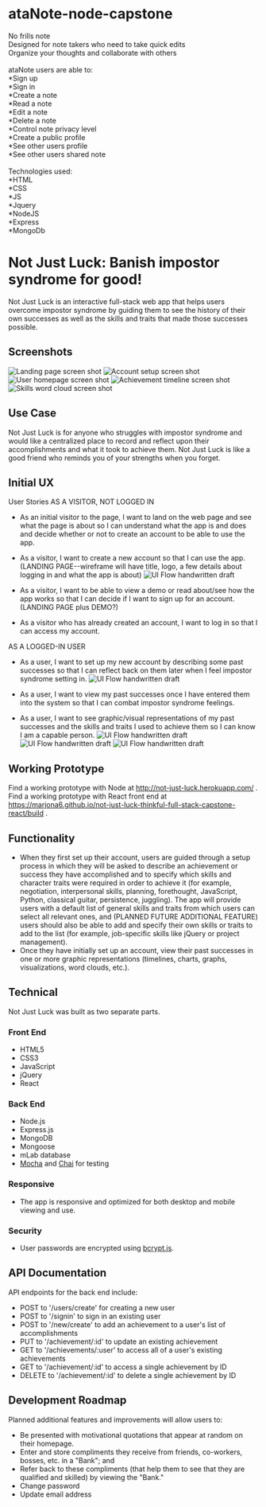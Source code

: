 # ataNote-node-capstone
No frills note<br>
Designed for note takers who need to take quick edits<br>
Organize your thoughts and collaborate with others<br>
<br>
ataNote users are able to:<br>
*Sign up<br>
*Sign in<br>
*Create a note<br>
*Read a note<br>
*Edit a note<br>
*Delete a note<br>
*Control note privacy level<br>
*Create a public profile<br>
*See other users profile<br>
*See other users shared note<br>
<br>
Technologies used:<br>
*HTML<br>
*CSS<br>
*JS<br>
*Jquery<br>
*NodeJS<br>
*Express<br>
*MongoDb<br>

# Not Just Luck: Banish impostor syndrome for good!

Not Just Luck is an interactive full-stack web app that helps users overcome impostor syndrome by guiding them to see the history of their own successes as well as the skills and traits that made those successes possible.

## Screenshots
![Landing page screen shot](https://github.com/Marjona6/not-just-luck-thinkful-full-stack-capstone/blob/master/public/img/njl01.png)
![Account setup screen shot](https://github.com/Marjona6/not-just-luck-thinkful-full-stack-capstone/blob/master/public/img/njl02.png)
![User homepage screen shot](https://github.com/Marjona6/not-just-luck-thinkful-full-stack-capstone/blob/master/public/img/njl03.png)
![Achievement timeline screen shot](https://github.com/Marjona6/not-just-luck-thinkful-full-stack-capstone/blob/master/public/img/njl04.png)
![Skills word cloud screen shot](https://github.com/Marjona6/not-just-luck-thinkful-full-stack-capstone/blob/master/public/img/njl05.png)

## Use Case
Not Just Luck is for anyone who struggles with impostor syndrome and would like a centralized place to record and reflect upon their accomplishments and what it took to achieve them. Not Just Luck is like a good friend who reminds you of your strengths when you forget.

## Initial UX
User Stories
AS A VISITOR, NOT LOGGED IN

* As an initial visitor to the page, I want to land on the web page and see what the page is about so I can understand what the app is and does and decide whether or not to create an account to be able to use the app.
* As a visitor, I want to create a new account so that I can use the app.
(LANDING PAGE--wireframe will have title, logo, a few details about logging in and what the app is about)
![UI Flow handwritten draft](https://github.com/Marjona6/not-just-luck-thinkful-full-stack-capstone/blob/master/public/img/wf00.jpg)

* As a visitor, I want to be able to view a demo or read about/see how the app works so that I can decide if I want to sign up for an account. (LANDING PAGE plus DEMO?)

* As a visitor who has already created an account, I want to log in so that I can access my account.

AS A LOGGED-IN USER
* As a user, I want to set up my new account by describing some past successes so that I can reflect back on them later when I feel impostor syndrome setting in.
![UI Flow handwritten draft](https://github.com/Marjona6/not-just-luck-thinkful-full-stack-capstone/blob/master/public/img/wf04.jpg)

* As a user, I want to view my past successes once I have entered them into the system so that I can combat impostor syndrome feelings.
* As a user, I want to see graphic/visual representations of my past successes and the skills and traits I used to achieve them so I can know I am a capable person.
![UI Flow handwritten draft](https://github.com/Marjona6/not-just-luck-thinkful-full-stack-capstone/blob/master/public/img/wf01.jpg)
![UI Flow handwritten draft](https://github.com/Marjona6/not-just-luck-thinkful-full-stack-capstone/blob/master/public/img/wf02.jpg)
![UI Flow handwritten draft](https://github.com/Marjona6/not-just-luck-thinkful-full-stack-capstone/blob/master/public/img/wf03.jpg)

## Working Prototype
Find a working prototype with Node at http://not-just-luck.herokuapp.com/ .
Find a working prototype with React front end at https://marjona6.github.io/not-just-luck-thinkful-full-stack-capstone-react/build .

## Functionality
* When they first set up their account, users are guided through a setup process in which they will be asked to describe an achievement or success they have accomplished and to specify which skills and character traits were required in order to achieve it (for example, negotiation, interpersonal skills, planning, forethought, JavaScript, Python, classical guitar, persistence, juggling). The app will provide users with a default list of general skills and traits from which users can select all relevant ones, and (PLANNED FUTURE ADDITIONAL FEATURE) users should also be able to add and specify their own skills or traits to add to the list (for example, job-specific skills like jQuery or project management).
* Once they have initially set up an account, view their past successes in one or more graphic representations (timelines, charts, graphs, visualizations, word clouds, etc.).

## Technical
Not Just Luck was built as two separate parts.

<h3>Front End</h3>
<ul>
    <li>HTML5</li>
    <li>CSS3</li>
    <li>JavaScript</li>
    <li>jQuery</li>
    <li>React</li>
</ul>
<h3>Back End</h3>
<ul>
    <li>Node.js</li>
    <li>Express.js</li>
    <li>MongoDB</li>
    <li>Mongoose</li>
    <li>mLab database</li>
    <li><a href="https://mochajs.org/">Mocha</a> and <a href="http://chaijs.com/">Chai</a> for testing</li>
</ul>
<h3>Responsive</h3>
<ul>
    <li>The app is responsive and optimized for both desktop and mobile viewing and use.</li>
</ul>
<h3>Security</h3>
<ul>
    <li>User passwords are encrypted using <a href="https://github.com/dcodeIO/bcrypt.js">bcrypt.js</a>.</li>
</ul>

## API Documentation
API endpoints for the back end include:
* POST to '/users/create' for creating a new user
* POST to '/signin' to sign in an existing user
* POST to '/new/create' to add an achievement to a user's list of accomplishments
* PUT to '/achievement/:id' to update an existing achievement
* GET to '/achievements/:user' to access all of a user's existing achievements
* GET to '/achievement/:id' to access a single achievement by ID
* DELETE to '/achievement/:id' to delete a single achievement by ID

## Development Roadmap
Planned additional features and improvements will allow users to:
* Be presented with motivational quotations that appear at random on their homepage.
* Enter and store compliments they receive from friends, co-workers, bosses, etc. in a "Bank"; and
* Refer back to these compliments (that help them to see that they are qualified and skilled) by viewing the "Bank."
* Change password
* Update email address
